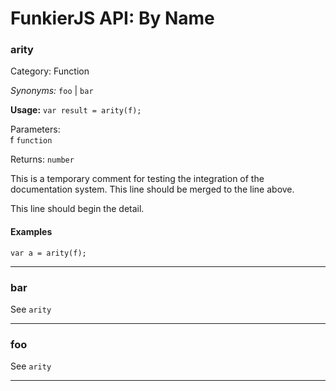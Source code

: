 # FunkierJS API: By Name #

### arity ###
Category: Function

*Synonyms:* `foo` | `bar`

**Usage:** `var result = arity(f);`

Parameters:  
f `function`

Returns: `number`

This is a temporary comment for testing the integration of the documentation system.
This line should be merged to the line above.

This line should begin the detail.

#### Examples ####
    var a = arity(f);
***
### bar ###
See `arity`
***
### foo ###
See `arity`
***

